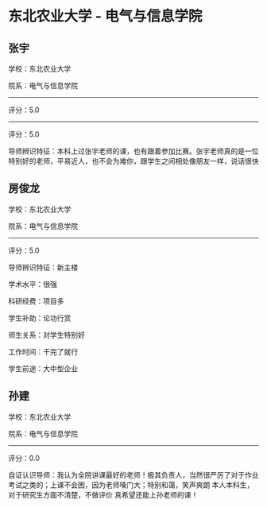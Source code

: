 # 东北农业大学 - 电气与信息学院

## 张宇

学校：东北农业大学

院系：电气与信息学院

* * *

评分：5.0

* * *

评分：5.0

导师辨识特征：本科上过张宇老师的课，也有跟着参加比赛。张宇老师真的是一位特别好的老师，平易近人，也不会为难你，跟学生之间相处像朋友一样，说话很快

## 房俊龙

学校：东北农业大学

院系：电气与信息学院

* * *

评分：5.0

导师辨识特征：新主楼

学术水平：很强

科研经费：项目多

学生补助：论功行赏

师生关系：对学生特别好

工作时间：干完了就行

学生前途：大中型企业

## 孙建

学校：东北农业大学

院系：电气与信息学院

* * *

评分：0.0

自证认识导师：我认为全院讲课最好的老师！极其负责人，当然很严厉了对于作业考试之类的；上课不会困，因为老师嗓门大；特别和蔼，笑声爽朗
本人本科生，对于研究生方面不清楚，不做评价
真希望还能上孙老师的课！